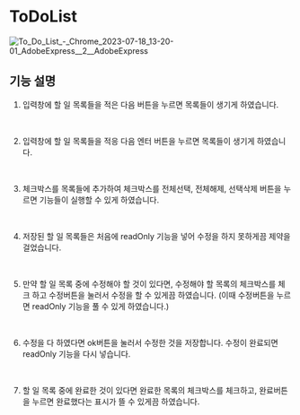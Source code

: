 # ToDoList

![To_Do_List_-_Chrome_2023-07-18_13-20-01_AdobeExpress__2__AdobeExpress](https://github.com/TEAMLAB-Lecture/sme-swbootcamp-2023-hw-repository/assets/134721315/4555139d-803d-4582-8100-ef80c7ad86bc)

## 기능 설명

1. 입력창에 할 일 목록들을 적은 다음 버튼을 누르면 목록들이 생기게 하였습니다.

<br>

2. 입력창에 할 일 목록들을 적응 다음 엔터 버튼을 누르면 목록들이 생기게 하였습니다.

<br>

3. 체크박스를 목록들에 추가하여 체크박스를 전체선택, 전체해제, 선택삭제 버튼을 누르면 기능들이 실행할 수 있게 하였습니다.

<br>

4. 저장된 할 일 목록들은 처음에 readOnly 기능을 넣어 수정을 하지 못하게끔 제약을 걸었습니다.

<br>

5. 만약 할 일 목록 중에 수정해야 할 것이 있다면, 수정해야 할 목록의 체크박스를 체크 하고 수정버튼을 눌러서 수정을 할 수 있게끔 하였습니다. (이때 수정버튼을 누르면 readOnly 기능을 풀 수 있게 하였습니다.)

<br>

6. 수정을 다 하였다면 ok버튼을 눌러서 수정한 것을 저장합니다. 수정이 완료되면 readOnly 기능을 다시 넣습니다.

<br>

7. 할 일 목록 중에 완료한 것이 있다면 완료한 목록의 체크박스를 체크하고, 완료버튼을 누르면 완료했다는 표시가 뜰 수 있게끔 하였습니다.

<br>
<br>



